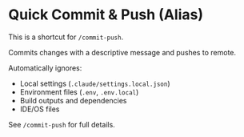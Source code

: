 # Quick Commit & Push (Alias)

This is a shortcut for `/commit-push`.

Commits changes with a descriptive message and pushes to remote.

Automatically ignores:
- Local settings (`.claude/settings.local.json`)
- Environment files (`.env`, `.env.local`)
- Build outputs and dependencies
- IDE/OS files

See `/commit-push` for full details.